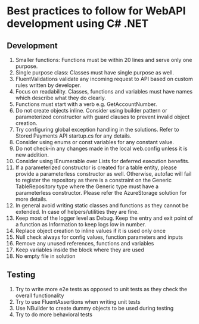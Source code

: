 # Best practices to follow for WebAPI development using C# .NET

## Development

1) Smaller functions: Functions must be within 20 lines and serve only one purpose.
2) Single purpose class: Classes must have single purpose as well.
3) FluentValidations validate any incoming request to API based on custom rules written by developer.
4) Focus on readability. Classes, functions and variables must have names which describe what they do clearly.
5) Functions must start with a verb e.g. GetAccountNumber.
6) Do not create objects inline. Consider using builder pattern or parameterized constructor with guard clauses to prevent invalid object creation.
7) Try configuring global exception handling in the solutions. Refer to Stored Payments API startup.cs for any details.
8) Consider using enums or const variables for any constant value.
9) Do not check-in any changes made in the local web.config unless it is new addition.
10) Consider using IEnumerable over Lists for deferred execution benefits.
11) If a parameterized constructor is created for a table entity, please provide a parameterless constructor as well. Otherwise, autofac will fail to register the repository as there is a constraint on the Generic TableRepository type where the Generic type must have a parameterless constructor. Please refer the AzureStorage solution for more details.
12) In general avoid writing static classes and functions as they cannot be extended. In case of helpers/utilities they are fine.
13) Keep most of the logger level as Debug. Keep the entry and exit point of a function as Information to keep logs low in number.
14) Replace object creation to inline values if it is used only once
15) Null check always for config values, function parameters and inputs
16) Remove any unused references, functions and variables
17) Keep variables inside the block where they are used
18) No empty file in solution


## Testing

1) Try to write more e2e tests as opposed to unit tests as they check the overall functionality
2) Try to use FluentAssertions when writing unit tests
3) Use NBuilder to create dummy objects to be used during testing
4) Try to do more behavioral tests

